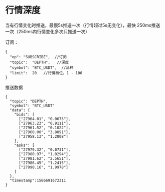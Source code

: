 # 行情深度

当有行情变化时推送，最慢5s推送一次（行情超过5s无变化），最快 250ms推送一次（250ms内行情变化多次只推送一次）

订阅：

```
{
  "op": "SUBSCRIBE",  //订阅
  "topic":  "DEPTH",   //深度
  "symbol": "BTC_USDT",  //品种
  "limit":  20   //行情档位，1 - 100
}
```

推送数据

```
{
  "topic": "DEPTH",
  "symbol": "BTC_USDT"
  "data": {
    "bids": [
      ["27964.01", "0.0675"],
      ["27963.23", "0.9111"],
      ["27961.52", "0.1022"],
      ["27960.00", "3.8891"],
      ["27958.13", "1.2008"]
    ],
    "asks": [
      ["27979.32", "0.0731"],
      ["27980.97", "1.0294"],
      ["27981.62", "2.5651"],
      ["27986.45", "1.2415"],
      ["27990.16", "1.9978"]
    ]  
  },
  "timestamp":1566691672311
}
```

